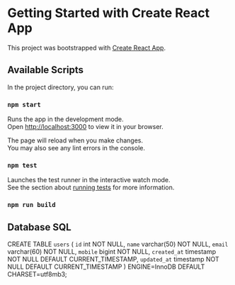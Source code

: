 # Getting Started with Create React App

This project was bootstrapped with [Create React App](https://github.com/facebook/create-react-app).

## Available Scripts

In the project directory, you can run:

### `npm start`

Runs the app in the development mode.\
Open [http://localhost:3000](http://localhost:3000) to view it in your browser.

The page will reload when you make changes.\
You may also see any lint errors in the console.

### `npm test`

Launches the test runner in the interactive watch mode.\
See the section about [running tests](https://facebook.github.io/create-react-app/docs/running-tests) for more information.

### `npm run build`

## Database SQL ##

CREATE TABLE `users` (
  `id` int NOT NULL,
  `name` varchar(50) NOT NULL,
  `email` varchar(60) NOT NULL,
  `mobile` bigint NOT NULL,
  `created_at` timestamp NOT NULL DEFAULT CURRENT_TIMESTAMP,
  `updated_at` timestamp NOT NULL DEFAULT CURRENT_TIMESTAMP
) ENGINE=InnoDB DEFAULT CHARSET=utf8mb3;

